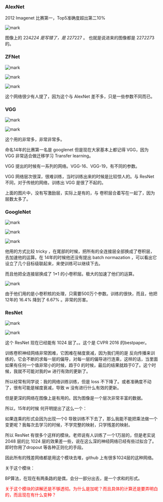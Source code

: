 


### AlexNet

2012 Imagenet 比赛第一，Top5准确度超出第二10%

![mark](http://pacdb2bfr.bkt.clouddn.com/blog/image/180811/gkFB6D2F6i.png?imageslim)

图像上的 224*224 是写错了，是 227*227 。
也就是说进来的图像都是 227*227*3 的。


### ZFNet

![mark](http://pacdb2bfr.bkt.clouddn.com/blog/image/180811/Jjd48AGDCI.png?imageslim)

![mark](http://pacdb2bfr.bkt.clouddn.com/blog/image/180811/Hj474D57ha.png?imageslim)

![mark](http://pacdb2bfr.bkt.clouddn.com/blog/image/180811/li3IHIc8iG.png?imageslim)

这个网络很少有人提了，因为这个与 AlexNet 差不多，只是一些参数不同而已。


### VGG

![mark](http://pacdb2bfr.bkt.clouddn.com/blog/image/180811/Bc9Hb4eibC.png?imageslim)

![mark](http://pacdb2bfr.bkt.clouddn.com/blog/image/180811/7BJ0DIJAbc.png?imageslim)

这个用的非常多，非常非常多。

命名14年的比赛第一名是 googlenet 但是现在大家基本上都记得 VGG，因为 VGG 非常适合做迁移学习 Transfer learning。

VGG 提出的时候有一系列的网络。VGG-16、VGG-19，有不同的参数。

VGG 网络层次很深，很难训练，当时训练出来的时候是比较惊人的。与 ResNet 不同，对于传统的网络，训练出 VGG 是很了不起的。

上面的图片中，没有写激励层，实际上是有的，与 卷积层合着写在一起了，因为层数太多了。


### GoogleNet

![mark](http://pacdb2bfr.bkt.clouddn.com/blog/image/180811/1JB71fHG2L.png?imageslim)

![mark](http://pacdb2bfr.bkt.clouddn.com/blog/image/180811/LK8KfHA8Hi.png?imageslim)

![mark](http://pacdb2bfr.bkt.clouddn.com/blog/image/180811/FdBjeG69f8.png?imageslim)


他用的方式比较 tricky ，在尾部的时候，把所有的全连接层全部换成了卷积层，去加速他的运算。在 14年的时候他还没有提出 batch normazation ，可以看出它设立了几个目标级联起来，来使训练可以继续下去。

而且他把全连接层换成了 1*1 的小卷积层。极大的加速了他们的运算。

![mark](http://pacdb2bfr.bkt.clouddn.com/blog/image/180811/387gc6mJbL.png?imageslim)


由于他们用的是小卷积核的处理，只需要500万个参数。训练的很快，而且，他把 12年的 16.4% 降到了 6.67% 。非常的厉害。



### ResNet

![mark](http://pacdb2bfr.bkt.clouddn.com/blog/image/180811/AG3i17de8c.png?imageslim)

![mark](http://pacdb2bfr.bkt.clouddn.com/blog/image/180811/D4Fliahmk1.png?imageslim)

这个 ResNet 现在已经能有 1024 层了。。这个是 CVPR 2016 的bestpaper。

训练卷积神经网络非常困难，它困难在梯度衰减，因为我们用的是 反向传播来训练的，它会不断的求每一层的偏导，对每一层的偏导进行连乘，这样的话，当里面如果有任何一个值非常小的时候，趋于0 的时候，最后的结果就趋于0了。这个时候，我就不可能对我的w 进行有效的更新了。

所以经常有同学说：我的网络训练训练，但是 loss 不下降了。或者准确度不动了，很有可能是梯度衰减，导致 w 没有进行什么有效的更新。

但是更深的网络在图像上是有用的。因为图像是一个层次非常丰富的数据。

所以，15年的时候 何开明提出了这么一个：

如果连乘的形式会因为出现一个0 导致训练不下去了，那么我能不能把乘法做一个变更呢？我每次去学习的时候，不学完整的映射，只学残差的映射。

所以 ResNet 有很多个这样的模块。老师说有人训练了一个1万层的，但是老实说 2048 层的比 1024 层的效果差一些，说在这么深的神经网络已经有些过拟合了。即时你用了dropout 等各种正则化的手段。

因此所有的残差网络都是用这个模块去堆，github 上有很多1024层的这种网络。

关于这个模块：

BP算法，在现在有两条路的是偶，会分一部分出去，是一个求和的形式。

<span style="color:red;">关于这个模块的讲解还是不够透彻。为什么是加呢？而且具体的计算还是要弄明白的，而且现在有什么变种？</span>
